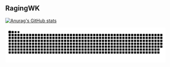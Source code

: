 ## RagingWK

[![Anurag's GitHub stats](https://github-readme-stats.vercel.app/api?username=RagingWK&locale=pt-br&border_radius=20px)](https://github.com/anuraghazra/github-readme-stats)

![snake gif](./github-user-contribution.svg)

<!--
**RagingWK/RagingWK** is a ✨ _special_ ✨ repository because its `README.md` (this file) appears on your GitHub profile.

Here are some ideas to get you started:

- 🔭 I’m currently working on ...
- 🌱 I’m currently learning ...
- 👯 I’m looking to collaborate on ...
- 🤔 I’m looking for help with ...
- 💬 Ask me about ...
- 📫 How to reach me: ...
- 😄 Pronouns: ...
- ⚡ Fun fact: ...
-->
